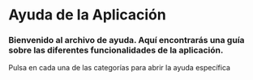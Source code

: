 # Ayuda de la Aplicación

### Bienvenido al archivo de ayuda. Aquí encontrarás una guía sobre las diferentes funcionalidades de la aplicación.

Pulsa en cada una de las categorías para abrir la ayuda específica
